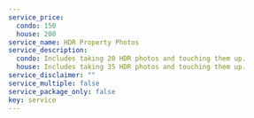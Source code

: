 ```yaml
---
service_price:
  condo: 150
  house: 200
service_name: HDR Property Photos
service_description:
  condo: Includes taking 20 HDR photos and touching them up.
  house: Includes taking 35 HDR photos and touching them up.
service_disclaimer: ""
service_multiple: false
service_package_only: false
key: service
---
```

